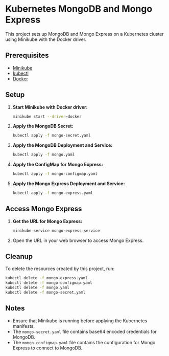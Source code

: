 # Kubernetes MongoDB and Mongo Express

This project sets up MongoDB and Mongo Express on a Kubernetes cluster using Minikube with the Docker driver.

## Prerequisites

- [Minikube](https://minikube.sigs.k8s.io/docs/start/)
- [kubectl](https://kubernetes.io/docs/tasks/tools/install-kubectl/)
- [Docker](https://docs.docker.com/)

## Setup

1. **Start Minikube with Docker driver:**

    ```sh
    minikube start --driver=docker
    ```

2. **Apply the MongoDB Secret:**

    ```sh
    kubectl apply -f mongo-secret.yaml
    ```

3. **Apply the MongoDB Deployment and Service:**

    ```sh
    kubectl apply -f mongo.yaml
    ```

4. **Apply the ConfigMap for Mongo Express:**

    ```sh
    kubectl apply -f mongo-configmap.yaml
    ```

5. **Apply the Mongo Express Deployment and Service:**

    ```sh
    kubectl apply -f mongo-express.yaml
    ```

## Access Mongo Express

1. **Get the URL for Mongo Express:**

    ```sh
    minikube service mongo-express-service
    ```

2. Open the URL in your web browser to access Mongo Express.

## Cleanup

To delete the resources created by this project, run:

```sh
kubectl delete -f mongo-express.yaml
kubectl delete -f mongo-configmap.yaml
kubectl delete -f mongo.yaml
kubectl delete -f mongo-secret.yaml
```

## Notes

- Ensure that Minikube is running before applying the Kubernetes manifests.
- The `mongo-secret.yaml` file contains base64 encoded credentials for MongoDB.
- The `mongo-configmap.yaml` file contains the configuration for Mongo Express to connect to MongoDB.